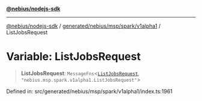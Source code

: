 [**@nebius/nodejs-sdk**](../../../../../../README.md)

***

[@nebius/nodejs-sdk](../../../../../../README.md) / [generated/nebius/msp/spark/v1alpha1](../README.md) / ListJobsRequest

# Variable: ListJobsRequest

> **ListJobsRequest**: `MessageFns`\<[`ListJobsRequest`](../interfaces/ListJobsRequest.md), `"nebius.msp.spark.v1alpha1.ListJobsRequest"`\>

Defined in: src/generated/nebius/msp/spark/v1alpha1/index.ts:1961

